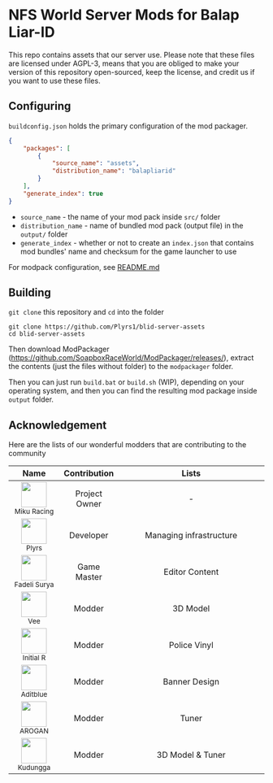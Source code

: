 # NFS World Server Mods for Balap Liar-ID

This repo contains assets that our server use.
Please note that these files are licensed under AGPL-3, means that you are obliged to make your version of this repository open-sourced, keep the license, and credit us if you want to use these files.

## Configuring
`buildconfig.json` holds the primary configuration of the mod packager.
```json
{
    "packages": [
        {
            "source_name": "assets",
            "distribution_name": "balapliarid"
        }
    ],
    "generate_index": true
}
```
- `source_name` - the name of your mod pack inside `src/` folder
- `distribution_name` - name of bundled mod pack (output file) in the `output/` folder
- `generate_index` - whether or not to create an `index.json` that contains mod bundles' name and checksum for the game launcher to use

For modpack configuration, see [README.md](src/README.md)

## Building

`git clone` this repository and `cd` into the folder
```
git clone https://github.com/Plyrs1/blid-server-assets
cd blid-server-assets
```

Then download ModPackager (https://github.com/SoapboxRaceWorld/ModPackager/releases/), extract the contents (just the files without folder) to the `modpackager` folder.

Then you can just run `build.bat` or `build.sh` (WIP), depending on your operating system, and then you can find the resulting mod package inside `output` folder.

## Acknowledgement

Here are the lists of our wonderful modders that are contributing to the community

<table width="100%">
    <thead>
        <tr>
            <th style="text-align: center" width="20%">Name</th>
            <th style="text-align: center" width="20%">Contribution</th>
            <th style="text-align: center">Lists</th>
        </tr>
    </thead>
    <tbody>
        <tr>
            <td align="center"><img src="https://cdn.discordapp.com/avatars/295511574263889921/a_003aeee6ee68800cda235f6e2c8e8e7c.gif" width="50" height="50" /><br /><sub>Miku Racing</sub></td>
            <td align="center">Project Owner</td>
            <td align="center">-</td>
        </tr>
        <tr>
            <td align="center"><img src="https://cdn.discordapp.com/avatars/210098396113928192/a_d6c36cec65df10f2a4d059c42958e966.gif" width="50" height="50" /><br /><sub>Plyrs</sub></td>
            <td align="center">Developer</td>
            <td align="center">Managing infrastructure</td>
        </tr>
        <tr>
            <td align="center"><img src="https://cdn.discordapp.com/avatars/244343879476707329/6af98f88f3d9372417f62c484863c12d.png" width="50" height="50" /><br /><sub>Fadeli Surya</sub></td>
            <td align="center">Game Master</td>
            <td align="center">Editor Content</td>
        </tr>
        <tr>
            <td align="center"><img src="https://cdn.discordapp.com/avatars/494890873738231808/ce51c507157dcd2244947facb8239fec.png" width="50" height="50" /><br /><sub>Vee</sub></td>
            <td align="center">Modder</td>
            <td align="center">3D Model</td>
        </tr>
        <tr>
            <td align="center"><img src="https://cdn.discordapp.com/avatars/761478857186344970/d6fd936eb326e6e480581f871a0997b5.png" width="50" height="50" /><br /><sub>Initial R</sub></td>
            <td align="center">Modder</td>
            <td align="center">Police Vinyl</td>
        </tr>
        <tr>
            <td align="center"><img src="https://cdn.discordapp.com/avatars/311837422109589505/388f5757962eabbc609a46d91a0aafde.png" width="50" height="50" /><br /><sub>Aditblue</sub></td>
            <td align="center">Modder</td>
            <td align="center">Banner Design</td>
        </tr>
        <tr>
            <td align="center"><img src="https://cdn.discordapp.com/avatars/391989140347944960/1b389a734a4d9b770a5712c71c2206dc.png" width="50" height="50" /><br /><sub>AROGAN</sub></td>
            <td align="center">Modder</td>
            <td align="center">Tuner</td>
        </tr>
        <tr>
            <td align="center"><img src="https://cdn.discordapp.com/avatars/694097958034997269/330c765db782a923d83f6b492fcc088f.png" width="50" height="50" /><br /><sub>Kudungga</sub></td>
            <td align="center">Modder</td>
            <td align="center">3D Model & Tuner</td>
        </tr>
    </tbody>
</table>
